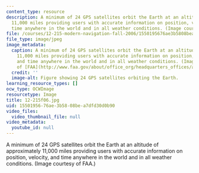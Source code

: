 ```yaml
---
content_type: resource
description: A minimum of 24 GPS satellites orbit the Earth at an altitude of approximately
  11,000 miles providing users with accurate information on position, velocity, and
  time anywhere in the world and in all weather conditions. (Image courtesy of FAA.)
file: /courses/12-215-modern-navigation-fall-2006/1550195676ae3b5808bea7dfd30d0b90_12-215f06.jpg
file_type: image/jpeg
image_metadata:
  caption: A minimum of 24 GPS satellites orbit the Earth at an altitude of approximately
    11,000 miles providing users with accurate information on position, velocity,
    and time anywhere in the world and in all weather conditions. (Image courtesy
    of [FAA](http://www.faa.gov/about/office_org/headquarters_offices/ato/service_units/techops/navservices/gnss/gps/).)
  credit: ''
  image-alt: Figure showing 24 GPS satellites orbiting the Earth.
learning_resource_types: []
ocw_type: OCWImage
resourcetype: Image
title: 12-215f06.jpg
uid: 15501956-76ae-3b58-08be-a7dfd30d0b90
video_files:
  video_thumbnail_file: null
video_metadata:
  youtube_id: null
---
```

A minimum of 24 GPS satellites orbit the Earth at an altitude of approximately 11,000 miles providing users with accurate information on position, velocity, and time anywhere in the world and in all weather conditions. (Image courtesy of FAA.)

